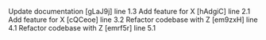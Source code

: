 Update documentation [gLaJ9j] line 1.3
Add feature for X [hAdgiC] line 2.1
Add feature for X [cQCeoe] line 3.2
Refactor codebase with Z [em9zxH] line 4.1
Refactor codebase with Z [emrf5r] line 5.1
